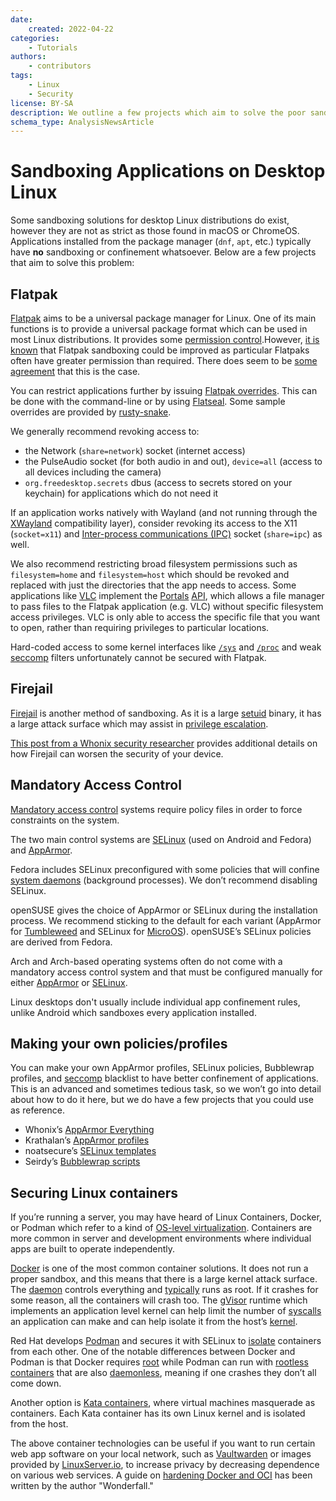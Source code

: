 ```yaml
---
date:
    created: 2022-04-22
categories:
    - Tutorials
authors:
    - contributors
tags:
    - Linux
    - Security
license: BY-SA
description: We outline a few projects which aim to solve the poor sandboxing situation in Linux relative to operating systems like macOS and ChromeOS.
schema_type: AnalysisNewsArticle
---
```

# Sandboxing Applications on Desktop Linux

Some sandboxing solutions for desktop Linux distributions do exist, however they are not as strict as those found in macOS or ChromeOS. Applications installed from the package manager (`dnf`, `apt`, etc.) typically have **no** sandboxing or confinement whatsoever. Below are a few projects that aim to solve this problem:<!-- more -->

## Flatpak

[Flatpak](https://flatpak.org) aims to be a universal package manager for Linux. One of its main functions is to provide a universal package format which can be used in most Linux distributions. It provides some [permission control](https://docs.flatpak.org/en/latest/sandbox-permissions.html).However, [it is known](https://madaidans-insecurities.github.io/linux.html#flatpak) that Flatpak sandboxing could be improved as particular Flatpaks often have greater permission than required. There does seem to be [some agreement](https://theevilskeleton.gitlab.io/2021/02/11/response-to-flatkill-org.html) that this is the case.

You can restrict applications further by issuing [Flatpak overrides](https://docs.flatpak.org/en/latest/flatpak-command-reference.html#flatpak-override). This can be done with the command-line or by using [Flatseal](https://flathub.org/apps/details/com.github.tchx84.Flatseal). Some sample overrides are provided by [rusty-snake](https://github.com/rusty-snake/kyst/tree/main/flatpak).

We generally recommend revoking access to:

- the Network (`share=network`) socket (internet access)
- the PulseAudio socket (for both audio in and out), `device=all` (access to all devices including the camera)
- `org.freedesktop.secrets` dbus (access to secrets stored on your keychain) for applications which do not need it

If an application works natively with Wayland (and not running through the [XWayland](https://wayland.freedesktop.org/xserver.html) compatibility layer), consider revoking its access to the X11 (`socket=x11`) and [Inter-process communications (IPC)](https://en.wikipedia.org/wiki/Unix_domain_socket) socket (`share=ipc`) as well.

We also recommend restricting broad filesystem permissions such as `filesystem=home` and `filesystem=host` which should be revoked and replaced with just the directories that the app needs to access. Some applications like [VLC](https://www.flathub.org/apps/details/org.videolan.VLC) implement the [Portals](https://docs.flatpak.org/en/latest/portal-api-reference.html) [API](https://en.wikipedia.org/wiki/API), which allows a file manager to pass files to the Flatpak application (e.g. VLC) without specific filesystem access privileges. VLC is only able to access the specific file that you want to open, rather than requiring privileges to particular locations.

Hard-coded access to some kernel interfaces like [`/sys`](https://en.wikipedia.org/wiki/Sysfs) and [`/proc`](https://en.wikipedia.org/wiki/Procfs#Linux) and weak [seccomp](https://en.wikipedia.org/wiki/Seccomp) filters unfortunately cannot be secured with Flatpak.

## Firejail

[Firejail](https://firejail.wordpress.com/) is another method of sandboxing. As it is a large [setuid](https://en.wikipedia.org/wiki/Setuid) binary, it has a large attack surface which may assist in [privilege escalation](https://en.wikipedia.org/wiki/Privilege_escalation).

[This post from a Whonix security researcher](https://madaidans-insecurities.github.io/linux.html#firejail) provides additional details on how Firejail can worsen the security of your device.

## Mandatory Access Control

[Mandatory access control](https://en.wikipedia.org/wiki/Mandatory_access_control) systems require policy files in order to force constraints on the system.

The two main control systems are [SELinux](https://en.wikipedia.org/wiki/Security-Enhanced_Linux) (used on Android and Fedora) and [AppArmor](https://en.wikipedia.org/wiki/AppArmor).

Fedora includes SELinux preconfigured with some policies that will confine [system daemons](https://en.wikipedia.org/wiki/Daemon_(computing)) (background processes). We don’t recommend disabling SELinux.

openSUSE gives the choice of AppArmor or SELinux during the installation process. We recommend sticking to the default for each variant (AppArmor for [Tumbleweed](https://get.opensuse.org/tumbleweed/) and SELinux for [MicroOS](https://microos.opensuse.org/)). openSUSE’s SELinux policies are derived from Fedora.

Arch and Arch-based operating systems often do not come with a mandatory access control system and that must be configured manually for either [AppArmor](https://wiki.archlinux.org/title/AppArmor) or [SELinux](https://wiki.archlinux.org/title/SELinux).

Linux desktops don't usually include individual app confinement rules, unlike Android which sandboxes every application installed.

## Making your own policies/profiles

You can make your own AppArmor profiles, SELinux policies, Bubblewrap profiles, and [seccomp](https://en.wikipedia.org/wiki/Seccomp) blacklist to have better confinement of applications. This is an advanced and sometimes tedious task, so we won’t go into detail about how to do it here, but we do have a few projects that you could use as reference.

- Whonix’s [AppArmor Everything](https://github.com/Whonix/apparmor-profile-everything)
- Krathalan’s [AppArmor profiles](https://github.com/krathalan/apparmor-profiles)
- noatsecure’s [SELinux templates](https://github.com/noatsecure/hardhat-selinux-templates)
- Seirdy’s [Bubblewrap scripts](https://sr.ht/~seirdy/bwrap-scripts)

## Securing Linux containers

If you’re running a server, you may have heard of Linux Containers, Docker, or Podman which refer to a kind of [OS-level virtualization](https://en.wikipedia.org/wiki/OS-level_virtualization). Containers are more common in server and development environments where individual apps are built to operate independently.

[Docker](https://en.wikipedia.org/wiki/Docker_(software)) is one of the most common container solutions. It does not run a proper sandbox, and this means that there is a large kernel attack surface. The [daemon](https://en.wikipedia.org/wiki/Daemon_(computing)) controls everything and [typically](https://docs.docker.com/engine/security/rootless/#known-limitations) runs as root. If it crashes for some reason, all the containers will crash too. The [gVisor](https://en.wikipedia.org/wiki/GVisor) runtime which implements an application level kernel can help limit the number of [syscalls](https://en.wikipedia.org/wiki/System_call) an application can make and can help isolate it from the host’s [kernel](https://en.wikipedia.org/wiki/Kernel_(operating_system)).

Red Hat develops [Podman](https://docs.podman.io/en/latest/) and secures it with SELinux to [isolate](https://www.redhat.com/sysadmin/apparmor-selinux-isolation) containers from each other. One of the notable differences between Docker and Podman is that Docker requires [root](https://en.wikipedia.org/wiki/Superuser) while Podman can run with [rootless containers](https://developers.redhat.com/blog/2020/09/25/rootless-containers-with-podman-the-basics) that are also [daemonless](https://developers.redhat.com/blog/2018/08/29/intro-to-podman), meaning if one crashes they don’t all come down.

Another option is [Kata containers](https://katacontainers.io/), where virtual machines masquerade as containers. Each Kata container has its own Linux kernel and is isolated from the host.

The above container technologies can be useful if you want to run certain web app software on your local network, such as [Vaultwarden](https://github.com/dani-garcia/vaultwarden) or images provided by [LinuxServer.io](https://www.linuxserver.io), to increase privacy by decreasing dependence on various web services. A guide on [hardening Docker and OCI](https://wonderfall.dev/docker-hardening) has been written by the author "Wonderfall."
